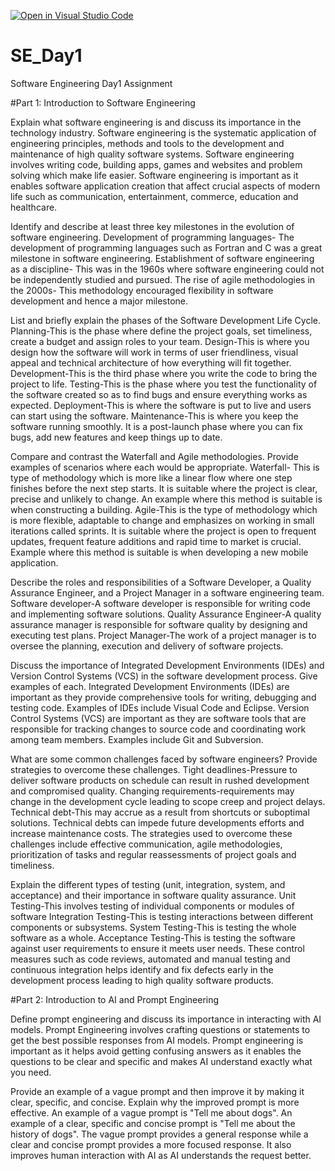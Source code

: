 [![Open in Visual Studio Code](https://classroom.github.com/assets/open-in-vscode-2e0aaae1b6195c2367325f4f02e2d04e9abb55f0b24a779b69b11b9e10269abc.svg)](https://classroom.github.com/online_ide?assignment_repo_id=18445967&assignment_repo_type=AssignmentRepo)
# SE_Day1
Software Engineering Day1 Assignment

#Part 1: Introduction to Software Engineering

Explain what software engineering is and discuss its importance in the technology industry.
  Software engineering is the systematic application of engineering principles, methods and tools to the development and maintenance of high quality software systems. Software engineering involves writing code, building apps, games and websites and problem solving which make life easier. 
  Software engineering is important as it enables software application creation that affect crucial aspects of modern life such as communication, entertainment, commerce, education and healthcare.

Identify and describe at least three key milestones in the evolution of software engineering.
  Development of programming languages- The development of programming languages such as Fortran and C was a great milestone in software engineering.
  Establishment of software engineering as a discipline- This was in the 1960s where software engineering could not be independently studied and pursued.
  The rise of agile methodologies in the 2000s- This methodology encouraged flexibility in software development and hence a major milestone.

List and briefly explain the phases of the Software Development Life Cycle.
  Planning-This is the phase where define the project goals, set timeliness, create a budget and assign roles to your team.
  Design-This is where you design how the software will work in terms of user friendliness, visual appeal and technical architecture of how everything will fit together.
  Development-This is the third phase where you write the code to bring the project to life.
  Testing-This is the phase where you test the functionality of the software created so as to find bugs and ensure everything works as expected.
  Deployment-This is where the software is put to live and users can start using the software.
  Maintenance-This is where you keep the software running smoothly. It is a post-launch phase where you can fix bugs, add new features and keep things up to date.

Compare and contrast the Waterfall and Agile methodologies. Provide examples of scenarios where each would be appropriate.
  Waterfall- This is type of methodology which is more like a linear flow where one step finishes before the next step starts. It is suitable where the project is clear, precise and unlikely to change. An example where this method is suitable is when constructing a building.
  Agile-This is the type of methodology which is more flexible, adaptable to change and emphasizes on working in small iterations called sprints. It is suitable where the project is open to frequent updates, frequent feature additions and rapid time to market is crucial. Example where this method is suitable is when developing a new mobile application.

Describe the roles and responsibilities of a Software Developer, a Quality Assurance Engineer, and a Project Manager in a software engineering team.
  Software developer-A software developer is responsible for writing code and implementing software solutions.
  Quality Assurance Engineer-A quality assurance manager is responsible for software quality by designing and executing test plans.
  Project Manager-The work of a project manager is to oversee the planning, execution and delivery of software projects.

Discuss the importance of Integrated Development Environments (IDEs) and Version Control Systems (VCS) in the software development process. Give examples of each.
  Integrated Development Environments (IDEs) are important as they provide comprehensive tools for writing, debugging and testing code. Examples of IDEs include Visual Code and Eclipse.
  Version Control Systems (VCS) are important as they are software tools that are responsible for tracking changes to source code and coordinating work among team members. Examples include Git and Subversion.

What are some common challenges faced by software engineers? Provide strategies to overcome these challenges.
  Tight deadlines-Pressure to deliver software products on schedule can result in rushed development and compromised quality. 
  Changing requirements-requirements may change in the development cycle leading to scope creep and project delays.
  Technical debt-This may accrue as a result from shortcuts or suboptimal solutions. Technical debts can impede future developments efforts and increase maintenance costs. 
  The strategies used to overcome these challenges include effective communication, agile methodologies, prioritization of tasks and regular reassessments of project goals and timeliness.
  
Explain the different types of testing (unit, integration, system, and acceptance) and their importance in software quality assurance.
  Unit Testing-This involves testing of individual components or modules of software
  Integration Testing-This is testing interactions between different components or subsystems.
  System Testing-This is testing the whole software as a whole.
  Acceptance Testing-This is testing the software against user requirements to ensure it meets user needs.
  These control measures such as code reviews, automated and manual testing and continuous integration helps identify and fix defects early in the development process leading to high quality software products.
  

#Part 2: Introduction to AI and Prompt Engineering


Define prompt engineering and discuss its importance in interacting with AI models.
  Prompt Engineering involves crafting questions or statements to get the best possible responses from AI models.
  Prompt engineering is important as it helps avoid getting confusing answers as it enables the questions to be clear and specific and makes AI understand exactly what you need.

Provide an example of a vague prompt and then improve it by making it clear, specific, and concise. Explain why the improved prompt is more effective.
  An example of a vague prompt is "Tell me about dogs". 
  An example of a clear, specific and concise prompt is "Tell me about the history of dogs".
  The vague prompt provides a general response while a clear and concise prompt provides a more focused response. It also improves human interaction with AI as AI understands the request better.
